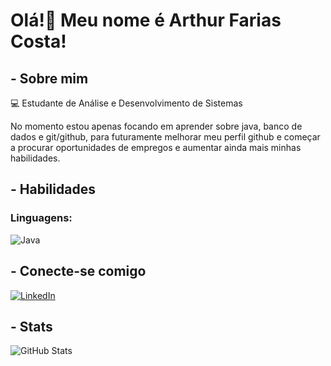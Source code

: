 # Olá!👋 Meu nome é Arthur Farias Costa!
## - Sobre mim
💻 Estudante de Análise e Desenvolvimento de Sistemas

 No momento estou apenas focando em aprender sobre java, banco de dados e git/github, para futuramente melhorar meu perfil github e começar a procurar oportunidades de empregos e aumentar ainda mais minhas habilidades.
 ## - Habilidades
 ### Linguagens:
![Java](https://img.shields.io/badge/java-%23ED8B00.svg?style=for-the-badge&logo=openjdk&logoColor=white)
 ## - Conecte-se comigo
[![LinkedIn](https://img.shields.io/badge/LinkedIn-0077B5?style=for-the-badge&logo=linkedin&logoColor=white)](https://www.linkedin.com/in/arthur-farias-costa-995008302)
                                                    
## - Stats
![GitHub Stats](https://github-readme-stats.vercel.app/api?username=arthurcosta847&theme=transparent&bg_color=000&border_color=30A3DC&show_icons=true&icon_color=30A3DC&title_color=E94D5F&text_color=FFF)
